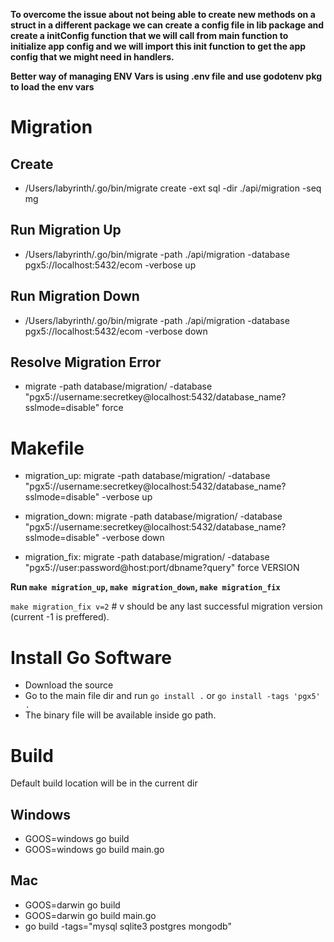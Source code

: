 **To overcome the issue about not being able to create new methods on a struct in a different package we can create a config file in lib package and create a initConfig function that we will call from main function to initialize app config and we will import this init function to get the app config that we might need in handlers.**

**Better way of managing ENV Vars is using .env file and use godotenv pkg to load the env vars**

# Migration

## Create

- /Users/labyrinth/.go/bin/migrate create -ext sql -dir ./api/migration -seq mg

## Run Migration Up

- /Users/labyrinth/.go/bin/migrate -path ./api/migration -database pgx5://localhost:5432/ecom -verbose up
<!-- /Users/labyrinth/.go/bin/migrate -path ./api/migration -database "postgres://localhost:5432/ecom?sslmode=disable" -verbose up -->

## Run Migration Down

- /Users/labyrinth/.go/bin/migrate -path ./api/migration -database pgx5://localhost:5432/ecom -verbose down

## Resolve Migration Error

- migrate -path database/migration/ -database "pgx5://username:secretkey@localhost:5432/database_name?sslmode=disable" force <VERSION>
  <!-- /Users/labyrinth/.go/bin/migrate -path ./api/migration -database "postgres://localhost:5432/ecom?sslmode=disable" force 1 -->
  <!-- New Version -1 -->

# Makefile

- migration_up: migrate -path database/migration/ -database "pgx5://username:secretkey@localhost:5432/database_name?sslmode=disable" -verbose up

- migration_down: migrate -path database/migration/ -database "pgx5://username:secretkey@localhost:5432/database_name?sslmode=disable" -verbose down

- migration_fix: migrate -path database/migration/ -database "pgx5://user:password@host:port/dbname?query" force VERSION

**Run `make migration_up`, `make migration_down`, `make migration_fix`**

`make migration_fix v=2` # v should be any last successful migration version (current -1 is preffered).

# Install Go Software

- Download the source
- Go to the main file dir and run `go install .` or `go install -tags 'pgx5' .`
- The binary file will be available inside go path.

# Build

Default build location will be in the current dir

## Windows

- GOOS=windows go build
- GOOS=windows go build main.go

## Mac

- GOOS=darwin go build
- GOOS=darwin go build main.go
- go build -tags="mysql sqlite3 postgres mongodb"
